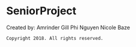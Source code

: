 # SeniorProject
Created by:
    Amrinder Gill
    Phi Nguyen
    Nicole Baze
    
    Copyright 2018. All rights reserved.
   

